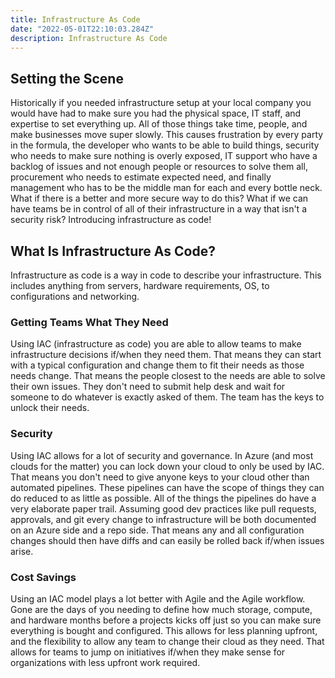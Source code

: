 ```yaml
---
title: Infrastructure As Code
date: "2022-05-01T22:10:03.284Z"
description: Infrastructure As Code
---
```


## Setting the Scene

Historically if you needed infrastructure setup at your local company you would have had to make sure you had the physical space, IT staff, and expertise to set everything up. All of those things take time, people, and make businesses move super slowly. This causes frustration by every party in the formula, the developer who wants to be able to build things, security who needs to make sure nothing is overly exposed, IT support who have a backlog of issues and not enough people or resources to solve them all, procurement who needs to estimate expected need, and finally management who has to be the middle man for each and every bottle neck. What if there is a better and more secure way to do this? What if we can have teams be in control of all of their infrastructure in a way that isn't a security risk? Introducing infrastructure as code!

## What Is Infrastructure As Code?

Infrastructure as code is a way in code to describe your infrastructure. This includes anything from servers, hardware requirements, OS, to configurations and networking.

### Getting Teams What They Need

Using IAC (infrastructure as code) you are able to allow teams to make infrastructure decisions if/when they need them. That means they can start with a typical configuration and change them to fit their needs as those needs change. That means the people closest to the needs are able to solve their own issues. They don't need to submit help desk and wait for someone to do whatever is exactly asked of them. The team has the keys to unlock their needs.

### Security

Using IAC allows for a lot of security and governance. In Azure (and most clouds for the matter) you can lock down your cloud to only be used by IAC. That means you don't need to give anyone keys to your cloud other than automated pipelines. These pipelines can have the scope of things they can do reduced to as little as possible. All of the things the pipelines do have a very elaborate paper trail. Assuming good dev practices like pull requests, approvals, and git every change to infrastructure will be both documented on an Azure side and a repo side. That means any and all configuration changes should then have diffs and can easily be rolled back if/when issues arise.

### Cost Savings

Using an IAC model plays a lot better with Agile and the Agile workflow. Gone are the days of you needing to define how much storage, compute, and hardware months before a projects kicks off just so you can make sure everything is bought and configured. This allows for less planning upfront, and the flexibility to allow any team to change their cloud as they need. That allows for teams to jump on initiatives if/when they make sense for organizations with less upfront work required.
